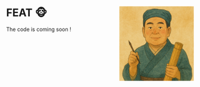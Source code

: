 
FEAT :monkey_face: <img src="docs/demo.png" width="200px" align="right" />
===========


The code is coming soon !
